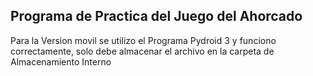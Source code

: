 ## Programa de Practica del Juego del Ahorcado

Para la Version movil se utilizo el Programa Pydroid 3 y funciono correctamente, solo debe almacenar el archivo en la carpeta de Almacenamiento Interno
